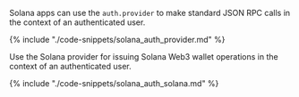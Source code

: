 Solana apps can use the `auth.provider` to make standard JSON RPC calls in the context of an authenticated user.

{% include "./code-snippets/solana_auth_provider.md" %}

Use the Solana provider for issuing Solana Web3 wallet operations in the context of an authenticated user. 

{% include "./code-snippets/solana_auth_solana.md" %}